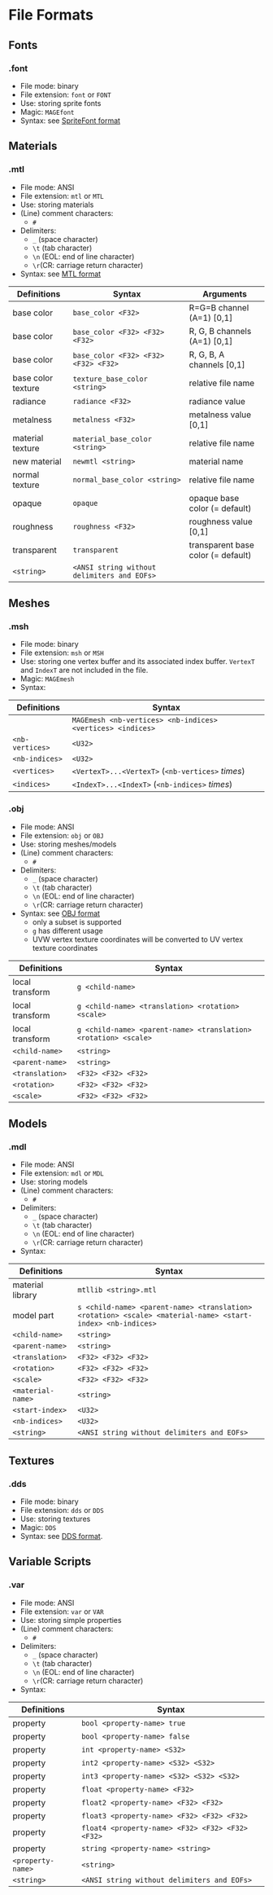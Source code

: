 # File Formats

## Fonts

### .font
* File mode: binary
* File extension: `font` or `FONT`
* Use: storing sprite fonts
* Magic: `MAGEfont`
* Syntax: see [SpriteFont format](https://github.com/matt77hias/MAGE-SpriteFont)

## Materials

### .mtl
* File mode: ANSI
* File extension: `mtl` or `MTL`
* Use: storing materials
* (Line) comment characters:
  * `#`
* Delimiters: 
  * `_` (space character) 
  * `\t` (tab character)
  * `\n` (EOL: end of line character)
  * `\r`(CR: carriage return character)
* Syntax: see [MTL format](http://paulbourke.net/dataformats/mtl/)

| Definitions        | Syntax                                      | Arguments                          |
|--------------------|---------------------------------------------|------------------------------------|
| base color         | `base_color <F32>`                          | R=G=B channel (A=1)          [0,1] |
| base color         | `base_color <F32> <F32> <F32>`              | R, G, B channels (A=1)       [0,1] |
| base color         | `base_color <F32> <F32> <F32> <F32>`        | R, G, B, A channels          [0,1] |
| base color texture | `texture_base_color <string>`               | relative file name                 |
| radiance           | `radiance <F32>`                            | radiance value                     |
| metalness          | `metalness <F32>`                           | metalness value              [0,1] |
| material texture   | `material_base_color <string>`              | relative file name                 |
| new material       | `newmtl <string>`                           | material name                      |
| normal texture     | `normal_base_color <string>`                | relative file name                 |
| opaque             | `opaque`                                    | opaque base color      (= default) |
| roughness          | `roughness <F32>`                           | roughness value              [0,1] |
| transparent        | `transparent`                               | transparent base color (= default) |
| `<string>`         | `<ANSI string without delimiters and EOFs>` |                                    |

## Meshes

### .msh
* File mode: binary
* File extension: `msh` or `MSH`
* Use: storing one vertex buffer and its associated index buffer. `VertexT` and `IndexT` are not included in the file.
* Magic: `MAGEmesh`
* Syntax:

| Definitions        | Syntax                                                     |
|--------------------|------------------------------------------------------------|
|                    | `MAGEmesh <nb-vertices> <nb-indices> <vertices> <indices>` |
| `<nb-vertices>`    | `<U32>`                                                    |
| `<nb-indices>`     | `<U32>`                                                    |
| `<vertices>`       | `<VertexT>...<VertexT>` (`<nb-vertices>` *times*)          |
| `<indices>`        | `<IndexT>...<IndexT>` (`<nb-indices>` *times*)             |
     
### .obj
* File mode: ANSI
* File extension: `obj` or `OBJ`
* Use: storing meshes/models
* (Line) comment characters:
  * `#`
* Delimiters: 
  * `_` (space character) 
  * `\t` (tab character)
  * `\n` (EOL: end of line character)
  * `\r`(CR: carriage return character)
* Syntax: see [OBJ format](http://paulbourke.net/dataformats/obj/)
  * only a subset is supported
  * `g` has different usage
  * UVW vertex texture coordinates will be converted to UV vertex texture coordinates
  
| Definitions       | Syntax                                                          |
|-------------------|-----------------------------------------------------------------|
| local transform   | `g <child-name>`                                                |
| local transform   | `g <child-name> <translation> <rotation> <scale>`               |
| local transform   | `g <child-name> <parent-name> <translation> <rotation> <scale>` |
| `<child-name>`    | `<string>`                                                      |
| `<parent-name>`   | `<string>`                                                      |
| `<translation>`   | `<F32> <F32> <F32>`                                             |
| `<rotation>`      | `<F32> <F32> <F32>`                                             |
| `<scale>`         | `<F32> <F32> <F32>`                                             |
  
## Models
  
### .mdl
* File mode: ANSI
* File extension: `mdl` or `MDL`
* Use: storing models
* (Line) comment characters:
  * `#`
* Delimiters: 
  * `_` (space character) 
  * `\t` (tab character)
  * `\n` (EOL: end of line character)
  * `\r`(CR: carriage return character)
* Syntax:
     
| Definitions       | Syntax                                                                                                     |
|-------------------|------------------------------------------------------------------------------------------------------------|
| material library  | `mtllib <string>.mtl`                                                                                      |
| model part        | `s <child-name> <parent-name> <translation> <rotation> <scale> <material-name> <start-index> <nb-indices>` |
| `<child-name>`    | `<string>`                                                                                                 |
| `<parent-name>`   | `<string>`                                                                                                 |
| `<translation>`   | `<F32> <F32> <F32>`                                                                                        |
| `<rotation>`      | `<F32> <F32> <F32>`                                                                                        |
| `<scale>`         | `<F32> <F32> <F32>`                                                                                        |
| `<material-name>` | `<string>`                                                                                                 |
| `<start-index>`   | `<U32>`                                                                                                    |
| `<nb-indices>`    | `<U32>`                                                                                                    |
| `<string>`        | `<ANSI string without delimiters and EOFs>`                                                                |
 
## Textures
     
### .dds
* File mode: binary
* File extension: `dds` or `DDS`
* Use: storing textures
* Magic: `DDS`
* Syntax: see [DDS format](https://msdn.microsoft.com/en-us/library/windows/desktop/bb943991%28v=vs.85%29.aspx?f=255&MSPPError=-2147217396#File_Layout1).

## Variable Scripts

### .var
* File mode: ANSI
* File extension: `var` or `VAR`
* Use: storing simple properties
* (Line) comment characters:
  * `#`
* Delimiters: 
  * `_` (space character) 
  * `\t` (tab character)
  * `\n` (EOL: end of line character)
  * `\r`(CR: carriage return character)
* Syntax:

| Definitions       | Syntax                                                             |
|-------------------|--------------------------------------------------------------------|
| property          | `bool <property-name> true`                                        |
| property          | `bool <property-name> false`                                       |
| property          | `int <property-name> <S32>`                                        |  
| property          | `int2 <property-name> <S32> <S32>`                                 |
| property          | `int3 <property-name> <S32> <S32> <S32>`                           |
| property          | `float <property-name> <F32>`                                      |
| property          | `float2 <property-name> <F32> <F32>`                               |
| property          | `float3 <property-name> <F32> <F32> <F32>`                         |
| property          | `float4 <property-name> <F32> <F32> <F32> <F32>`                   |
| property          | `string <property-name> <string>`                                  |
| `<property-name>` | `<string>`                                                         |
| `<string>`        | `<ANSI string without delimiters and EOFs>`                        |
